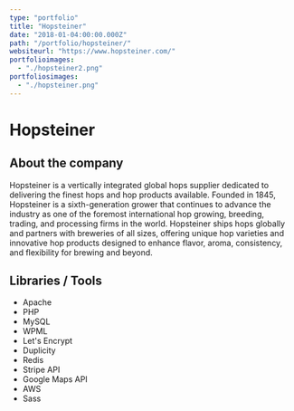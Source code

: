 ```yaml
---
type: "portfolio"
title: "Hopsteiner"
date: "2018-01-04:00:00.000Z"
path: "/portfolio/hopsteiner/"
websiteurl: "https://www.hopsteiner.com/"
portfolioimages:
  - "./hopsteiner2.png"
portfoliosimages:
  - "./hopsteiner.png"
---
```


# Hopsteiner

## About the company
Hopsteiner is a vertically integrated global hops supplier dedicated to delivering the finest hops and hop products available. Founded in 1845, Hopsteiner is a sixth-generation grower that continues to advance the industry as one of the foremost international hop growing, breeding, trading, and processing firms in the world. Hopsteiner ships hops globally and partners with breweries of all sizes, offering unique hop varieties and innovative hop products designed to enhance flavor, aroma, consistency, and flexibility for brewing and beyond.

## Libraries / Tools
- Apache
- PHP
- MySQL
- WPML
- Let's Encrypt
- Duplicity
- Redis
- Stripe API
- Google Maps API
- AWS
- Sass